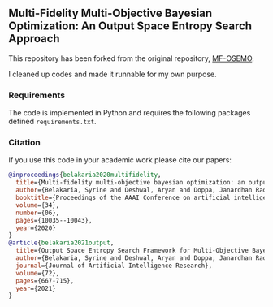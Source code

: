 ## Multi-Fidelity Multi-Objective Bayesian Optimization: An Output Space Entropy Search Approach

This repository has been forked from the original repository, [MF-OSEMO](https://github.com/belakaria/MF-OSEMO).

I cleaned up codes and made it runnable for my own purpose.

### Requirements
The code is implemented in Python and requires the following packages defined `requirements.txt`.

### Citation
If you use this code in your academic work please cite our papers:

```bibtex
@inproceedings{belakaria2020multifidelity,
  title={Multi-fidelity multi-objective bayesian optimization: an output space entropy search approach},
  author={Belakaria, Syrine and Deshwal, Aryan and Doppa, Janardhan Rao},
  booktitle={Proceedings of the AAAI Conference on artificial intelligence},
  volume={34},
  number={06},
  pages={10035--10043},
  year={2020}
}
@article{belakaria2021output,
  title={Output Space Entropy Search Framework for Multi-Objective Bayesian Optimization},
  author={Belakaria, Syrine and Deshwal, Aryan and Doppa, Janardhan Rao},
  journal={Journal of Artificial Intelligence Research},
  volume={72},
  pages={667-715},
  year={2021}
}
````
